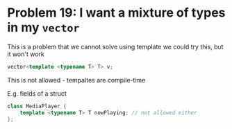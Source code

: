 # Problem 19: I want a mixture of types in my `vector`

This is a problem that we cannot solve using template 
we could try this, but it won't work 
``` C++
vector<template <typename T> T> v; 
```

This is not allowed - tempaltes are compile-time 

E.g. fields of a struct 
``` C++
class MediaPlayer {
    template <typename T> T nowPlaying; // not allowed either 
};
```